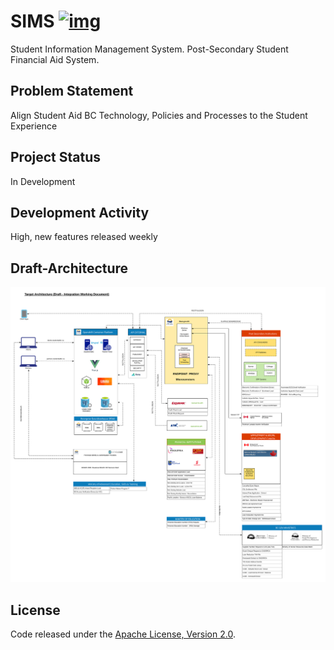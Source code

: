 # SIMS [![img](https://img.shields.io/badge/Lifecycle-Experimental-339999)](https://github.com/bcgov/repomountie/blob/master/doc/lifecycle-badges.md)

Student Information Management System. Post-Secondary Student Financial Aid System. 

## Problem Statement

Align Student Aid BC Technology, Policies and Processes to the Student Experience

## Project Status

In Development

## Development Activity

High, new features released weekly

## Draft-Architecture

![Draft Architecture](./docs/assets/DraftArchitecture.jpg)

## License

Code released under the [Apache License, Version 2.0](./LICENSE).
